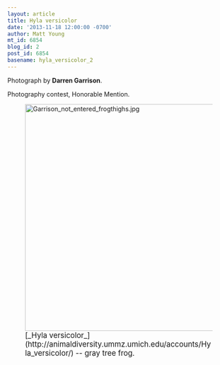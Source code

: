 ```yaml
---
layout: article
title: Hyla versicolor
date: '2013-11-18 12:00:00 -0700'
author: Matt Young
mt_id: 6854
blog_id: 2
post_id: 6854
basename: hyla_versicolor_2
---
```

Photograph by **Darren Garrison**.

Photography contest, Honorable Mention.

<figure>
<img src="{{ site.baseurl }}/uploads/2013/Garrison_not_entered_frogthighs.jpg" alt="Garrison_not_entered_frogthighs.jpg" width="600" height="511" />
<figcaption markdown="span">
<big>[_Hyla versicolor_](http://animaldiversity.ummz.umich.edu/accounts/Hyla_versicolor/) -- gray tree frog.</big>

</figcaption>
</figure>
